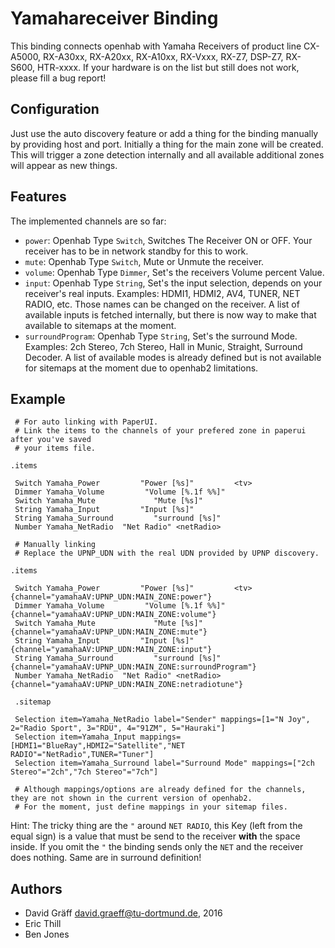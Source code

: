# Yamahareceiver Binding

This binding connects openhab with Yamaha Receivers of product line CX-A5000, RX-A30xx, RX-A20xx, RX-A10xx, RX-Vxxx, RX-Z7, DSP-Z7, RX-S600, HTR-xxxx.
If your hardware is on the list but still does not work, please fill a bug report!

## Configuration

Just use the auto discovery feature or add a thing for the binding manually
by providing host and port.
Initially a thing for the main zone will be created. This will trigger a zone
detection internally and all available additional zones will appear as new things.

## Features
The implemented channels are so far:

* `power`: Openhab Type `Switch`, Switches The Receiver ON or OFF. Your receiver has to be in network standby for this to work.
* `mute`: Openhab Type `Switch`, Mute or Unmute the receiver.
* `volume`: Openhab Type `Dimmer`, Set's the receivers Volume percent Value.
* `input`: Openhab Type `String`, Set's the input selection, depends on your receiver's real inputs. Examples: HDMI1, HDMI2, AV4, TUNER, NET RADIO, etc. Those names can be changed on the receiver. A list of available inputs is fetched internally, but there is now way to make that available to sitemaps at the moment.
* `surroundProgram`: Openhab Type `String`, Set's the surround Mode. Examples: 2ch Stereo, 7ch Stereo, Hall in Munic, Straight, Surround Decoder. A list of available modes is already defined but is not available for sitemaps at the moment due to openhab2 limitations.
 
## Example

     # For auto linking with PaperUI.
     # Link the items to the channels of your prefered zone in paperui after you've saved
     # your items file.
     
    .items

     Switch Yamaha_Power         "Power [%s]"         <tv> 
     Dimmer Yamaha_Volume         "Volume [%.1f %%]"       
     Switch Yamaha_Mute             "Mute [%s]"            
     String Yamaha_Input         "Input [%s]"              
     String Yamaha_Surround         "surround [%s]"        
     Number Yamaha_NetRadio  "Net Radio" <netRadio> 
	 
	 # Manually linking
	 # Replace the UPNP_UDN with the real UDN provided by UPNP discovery.
	 
    .items

     Switch Yamaha_Power         "Power [%s]"         <tv> {channel="yamahaAV:UPNP_UDN:MAIN_ZONE:power"}
     Dimmer Yamaha_Volume         "Volume [%.1f %%]"       {channel="yamahaAV:UPNP_UDN:MAIN_ZONE:volume"}
     Switch Yamaha_Mute             "Mute [%s]"            {channel="yamahaAV:UPNP_UDN:MAIN_ZONE:mute"}
     String Yamaha_Input         "Input [%s]"              {channel="yamahaAV:UPNP_UDN:MAIN_ZONE:input"}
     String Yamaha_Surround         "surround [%s]"        {channel="yamahaAV:UPNP_UDN:MAIN_ZONE:surroundProgram"}
     Number Yamaha_NetRadio  "Net Radio" <netRadio>        {channel="yamahaAV:UPNP_UDN:MAIN_ZONE:netradiotune"}
 
     .sitemap

     Selection item=Yamaha_NetRadio label="Sender" mappings=[1="N Joy", 2="Radio Sport", 3="RDU", 4="91ZM", 5="Hauraki"]
     Selection item=Yamaha_Input mappings=[HDMI1="BlueRay",HDMI2="Satellite","NET RADIO"="NetRadio",TUNER="Tuner"]
     Selection item=Yamaha_Surround label="Surround Mode" mappings=["2ch Stereo"="2ch","7ch Stereo"="7ch"]
	 
	 # Although mappings/options are already defined for the channels, they are not shown in the current version of openhab2.
	 # For the moment, just define mappings in your sitemap files.

Hint: The tricky thing are the `"` around `NET RADIO`, this Key (left from the equal sign) is a value that must be send to the receiver **with** the space inside. If you omit the `"` the binding sends only the `NET` and the receiver does nothing. Same are in surround definition!

## Authors
 * David Gräff <david.graeff@tu-dortmund.de>, 2016
 * Eric Thill
 * Ben Jones